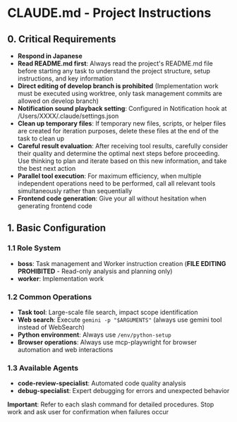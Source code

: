 # CLAUDE.md - Project Instructions

## 0. Critical Requirements
- **Respond in Japanese**
- **Read README.md first**: Always read the project's README.md file before starting any task to understand the project structure, setup instructions, and key information
- **Direct editing of develop branch is prohibited** (Implementation work must be executed using worktree, only task management commits are allowed on develop branch)
- **Notification sound playback setting**: Configured in Notification hook at /Users/XXXX/.claude/settings.json
- **Clean up temporary files**: If temporary new files, scripts, or helper files are created for iteration purposes, delete these files at the end of the task to clean up
- **Careful result evaluation**: After receiving tool results, carefully consider their quality and determine the optimal next steps before proceeding. Use thinking to plan and iterate based on this new information, and take the best next action
- **Parallel tool execution**: For maximum efficiency, when multiple independent operations need to be performed, call all relevant tools simultaneously rather than sequentially
- **Frontend code generation**: Give your all without hesitation when generating frontend code

## 1. Basic Configuration

### 1.1 Role System
- **boss**: Task management and Worker instruction creation (**FILE EDITING PROHIBITED** - Read-only analysis and planning only)
- **worker**: Implementation work

### 1.2 Common Operations
- **Task tool**: Large-scale file search, impact scope identification
- **Web search**: Execute `gemini -p "$ARGUMENTS"` (always use gemini tool instead of WebSearch)
- **Python environment**: Always use `/env/python-setup`
- **Browser operations**: Always use mcp-playwright for browser automation and web interactions

### 1.3 Available Agents
- **code-review-specialist**: Automated code quality analysis
- **debug-specialist**: Expert debugging for errors and unexpected behavior

**Important**: Refer to each slash command for detailed procedures. Stop work and ask user for confirmation when failures occur
